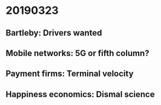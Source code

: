 # 20190323


## Bartleby: Drivers wanted

## Mobile networks: 5G or fifth column?

## Payment firms: Terminal velocity

## Happiness economics: Dismal science